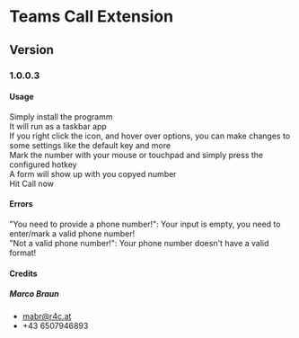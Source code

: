 # Teams Call Extension

## Version
### 1.0.0.3

#### Usage
Simply install the programm <br>
It will run as a taskbar app <br>
If you right click the icon, and hover over options, you can make changes to some settings like the default key and more<br>
Mark the number with your mouse or touchpad and simply press the configured hotkey <br>
A form will show up with you copyed number <br>
Hit Call now

#### Errors
"You need to provide a phone number!": Your input is empty, you need to enter/mark a valid phone number! <br>
"Not a valid phone number!": Your phone number doesn't have a valid format!<br>



#### Credits

##### Marco Braun 
- mabr@r4c.at
- +43 6507946893
